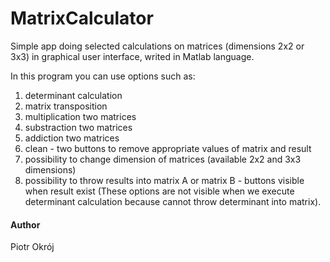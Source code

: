 # MatrixCalculator

Simple app doing selected calculations on matrices (dimensions 2x2 or 3x3) in graphical user interface, writed in Matlab language.

In this program you can use options such as:
1. determinant calculation
2. matrix transposition
3. multiplication two matrices
4. substraction two matrices
5. addiction two matrices
6. clean - two buttons to remove appropriate values of matrix and result
7. possibility to change dimension of matrices (available 2x2 and 3x3 dimensions)
8. possibility to throw results into matrix A or matrix B - buttons visible when result exist (These options are not visible when we execute determinant calculation because cannot throw determinant into matrix).




#### Author
Piotr Okrój


